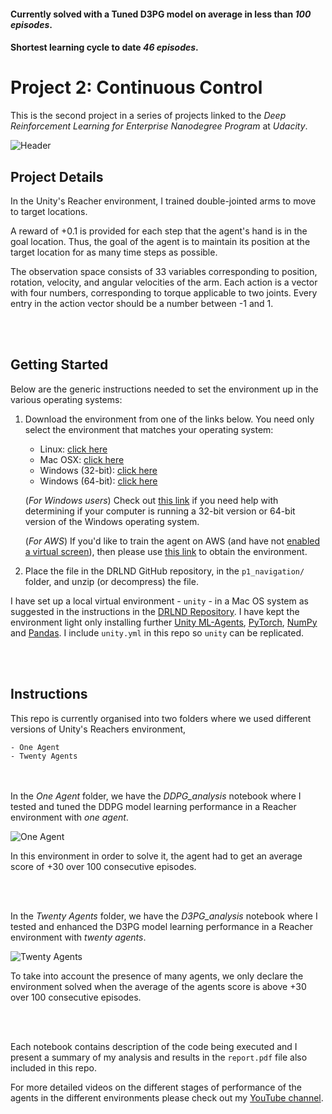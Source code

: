 [//]: # (Image References)

[image1]: https://github.com/brongix/Udacity/blob/master/Deep%20Reinforcement%20Learning%20for%20Enterprise/Project%20Continuous%20Control/Header.gif "Header"
[image2]: https://github.com/brongix/Udacity/blob/master/Deep%20Reinforcement%20Learning%20for%20Enterprise/Project%20Continuous%20Control/one_agent.gif "One Agent"
[image3]: https://github.com/brongix/Udacity/blob/master/Deep%20Reinforcement%20Learning%20for%20Enterprise/Project%20Continuous%20Control/twenty_agents.gif "Twenty Agents"


#### Currently solved with a Tuned D3PG model on average in less than *100 episodes*.
#### Shortest learning cycle to date *46 episodes*.

# 

# Project 2: Continuous Control

This is the second project in a series of projects linked to the *Deep Reinforcement Learning for Enterprise Nanodegree Program* at *Udacity*.

![Header][image1]

## Project Details

In the Unity's Reacher environment, I trained double-jointed arms to move to target locations.



A reward of +0.1 is provided for each step that the agent's hand is in the goal location. Thus, the goal of the agent is to maintain its position at the target location for as many time steps as possible.

The observation space consists of 33 variables corresponding to position, rotation, velocity, and angular velocities of the arm. Each action is a vector with four numbers, corresponding to torque applicable to two joints. Every entry in the action vector should be a number between -1 and 1.

<br/><br/>

## Getting Started

Below are the generic instructions needed to set the environment up in the various operating systems: 
1. Download the environment from one of the links below.  You need only select the environment that matches your operating system:
    - Linux: [click here](https://s3-us-west-1.amazonaws.com/udacity-drlnd/P1/Banana/Banana_Linux.zip)
    - Mac OSX: [click here](https://s3-us-west-1.amazonaws.com/udacity-drlnd/P1/Banana/Banana.app.zip)
    - Windows (32-bit): [click here](https://s3-us-west-1.amazonaws.com/udacity-drlnd/P1/Banana/Banana_Windows_x86.zip)
    - Windows (64-bit): [click here](https://s3-us-west-1.amazonaws.com/udacity-drlnd/P1/Banana/Banana_Windows_x86_64.zip)
    
    (_For Windows users_) Check out [this link](https://support.microsoft.com/en-us/help/827218/how-to-determine-whether-a-computer-is-running-a-32-bit-version-or-64) if you need help with determining if your computer is running a 32-bit version or 64-bit version of the Windows operating system.

    (_For AWS_) If you'd like to train the agent on AWS (and have not [enabled a virtual screen](https://github.com/Unity-Technologies/ml-agents/blob/master/docs/Training-on-Amazon-Web-Service.md)), then please use [this link](https://s3-us-west-1.amazonaws.com/udacity-drlnd/P1/Banana/Banana_Linux_NoVis.zip) to obtain the environment.

2. Place the file in the DRLND GitHub repository, in the `p1_navigation/` folder, and unzip (or decompress) the file. 


I have set up a local virtual environment - `unity` - in a Mac OS system as suggested in the instructions in the [DRLND Repository](https://github.com/udacity/deep-reinforcement-learning#dependencies). I have kept the environment light only installing further [Unity ML-Agents](https://github.com/Unity-Technologies/ml-agents/blob/master/docs/Installation.md), [PyTorch](https://pytorch.org/), [NumPy](http://www.numpy.org/) and [Pandas](https://pandas.pydata.org/). I include `unity.yml` in this repo so `unity` can be replicated.

<br/><br/>


## Instructions

This repo is currently organised into two folders where we used different versions of Unity's Reachers environment,


	- One Agent
	- Twenty Agents


<br/><br/>
In the *One Agent* folder, we have the *DDPG_analysis* notebook where I tested and tuned the DDPG model learning performance in a Reacher environment with *one agent*.

![One Agent][image2]

In this environment in order to solve it, the agent had to get an average score of +30 over 100 consecutive episodes.
 
<br/><br/>

In the *Twenty Agents* folder, we have the *D3PG_analysis* notebook where I tested and enhanced the D3PG model learning performance in a Reacher environment with *twenty agents*. 

![Twenty Agents][image3]

To take into account the presence of many agents, we only declare the environment solved when the average of the agents score is above +30 over 100 consecutive episodes.


<br/><br/>


Each notebook contains description of the code being executed and I present a summary of my analysis and results in the `report.pdf` file also included in this repo.

For more detailed videos on the different stages of performance of the agents in the different environments please check out my [YouTube channel](https://www.youtube.com/channel/UCR0dwjdcbswHvQvnfC8IW-g/videos?view_as=subscriber).
